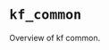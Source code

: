 # `kf_common`

Overview of kf common.

<!-- START doctoc generated TOC please keep comment here to allow auto update -->
<!-- END doctoc generated TOC please keep comment here to allow auto update -->
<!-- agent:readme v1 sha:93d48ee805023a7f998c81b563b5d8307afeeda4 content:b1e491f02e0d -->

